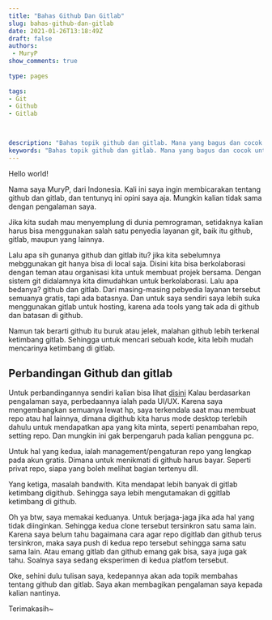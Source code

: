 ```yaml
---
title: "Bahas Github Dan Gitlab"
slug: bahas-github-dan-gitlab
date: 2021-01-26T13:18:49Z
draft: false 
authors:
 - MuryP
show_comments: true 
 
type: pages 
 
tags: 
- Git
- Github
- Gitlab


 
description: "Bahas topik github dan gitlab. Mana yang bagus dan cocok untuk kita." 
keywords: "Bahas topik github dan gitlab. Mana yang bagus dan cocok untuk kita." 
--- 
```

Hello world!

Nama saya MuryP, dari Indonesia. Kali ini saya ingin membicarakan tentang github dan gitlab, dan tentunyq ini opini saya aja. Mungkin kalian tidak sama dengan pengalaman saya. 

Jika kita sudah mau menyemplung di dunia pemrograman, setidaknya kalian harus bisa menggunakan salah satu penyedia layanan git, baik itu github, gitlab, maupun yang lainnya. 

Lalu apa sih gunanya github dan gitlab itu? jika kita sebelumnya mebggunakan git hanya bisa di local saja. Disini kita bisa berkolaborasi dengan teman atau organisasi kita untuk membuat projek bersama. Dengan sistem git didalamnya kita dimudahkan untuk berkolaborasi. Lalu apa bedanya? github dan gitlab. Dari masing-masing pebyedia layanan tersebut semuanya gratis, tapi ada batasnya. Dan untuk saya sendiri saya lebih suka menggunakan gitlab untuk hosting, karena ada tools yang tak ada di github dan batasan di github.

Namun tak berarti github itu buruk atau jelek, malahan github lebih terkenal ketimbang gitlab. Sehingga untuk mencari sebuah kode, kita lebih mudah mencarinya ketimbang di gitlab.

## Perbandingan Github dan gitlab 

Untuk perbandingannya sendiri kalian bisa lihat [disini](https://about.gitlab.com/devops-tools/github-vs-gitlab/) Kalau berdasarkan pengalaman saya, perbedaannya ialah pada UI/UX. Karena saya mengembangkan semuanya lewat hp, saya terkendala saat mau membuat repo atau hal lainnya, dimana digithub kita harus mode desktop terlebih dahulu untuk mendapatkan apa yang kita minta, seperti penambahan repo, setting repo. Dan mungkin ini gak berpengaruh pada kalian pengguna pc. 

Untuk hal yang kedua, ialah management/pengaturan repo yang lengkap pada akun gratis. Dimana untuk menikmati di github harus bayar. Seperti privat repo, siapa yang boleh melihat bagian tertenyu dll. 

Yang ketiga, masalah bandwith. Kita mendapat lebih banyak di gitlab ketimbang digithub. Sehingga saya lebih mengutamakan di ggitlab ketimbang di github. 

Oh ya btw, saya memakai keduanya. Untuk berjaga-jaga jika ada hal yang tidak diinginkan. Sehingga kedua clone tersebut tersinkron satu sama lain. Karena saya belum tahu bagaimana cara agar repo digitlab dan github terus tersinkron, maka saya push di kedua repo tersebut sehingga sama satu sama lain. Atau emang gitlab dan github emang gak bisa, saya juga gak tahu. Soalnya saya sedang eksperimen di kedua platfom tersebut. 

Oke, sehini dulu tulisan saya, kedepannya akan ada topik membahas tentang github dan gitlab. Saya akan membagikan pengalaman saya kepada kalian nantinya. 

Terimakasih~